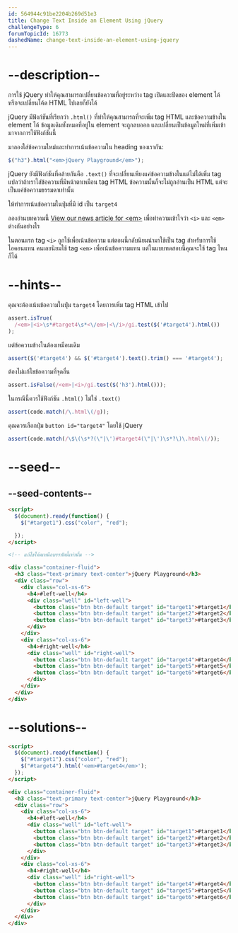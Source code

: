```yaml
---
id: 564944c91be2204b269d51e3
title: Change Text Inside an Element Using jQuery
challengeType: 6
forumTopicId: 16773
dashedName: change-text-inside-an-element-using-jquery
---
```


# --description--

การใช้ jQuery ทำให้คุณสามารถเปลี่ยนข้อความที่อยู่ระหว่าง tag เปิดและปิดของ element ได้ หรือจะเปลี่ยนโค้ด HTML ไปเลยก็ยังได้

jQuery มีฟังก์ชันที่เรียกว่า `.html()` ที่ทำให้คุณสามารถที่จะเพิ่ม tag HTML และข้อความข้างใน element ได้ 
ข้อมูลเดิมทั้งหมดที่อยู่ใน element จะถูกลบออก และเปลี่ยนเป็นข้อมูลใหม่ที่เพิ่มเข้ามาจากการใช้ฟังก์ชันนี้

มาลองใส่ข้อความใหม่และทำการเน้นข้อความใน heading ของเรากัน:

```js
$("h3").html("<em>jQuery Playground</em>");
```

jQuery ยังมีฟังก์ชันที่คล้ายกันคือ `.text()` ที่จะเปลี่ยนเพียงแค่ข้อความข้างในแต่ไม่ได้เพิ่ม tag แปลว่าถ้าเราใส่ข้อความที่มีหน้าตาเหมือน tag HTML ข้อความนั้นก็จะไม่ถูกอ่านเป็น HTML แต่จะเป็นแค่ข้อความธรรมดาเท่านั้น

ให้ทำการเน้นข้อความในปุ่มที่มี id เป็น `target4`

ลองอ่านบทความนี้ [View our news article for &lt;em>](https://www.freecodecamp.org/news/html-elements-explained-what-are-html-tags/#em-element) เพื่อทำความเข้าใจว่า `<i>` และ `<em>` ต่างกันอย่างไร

ในตอนแรก tag `<i>` ถูกใช้เพื่อเน้นข้อความ แต่ตอนนี้กลับนิยมนำมาใช้เป็น tag สำหรับการใช้ไอคอนแทน คนเลยนิยมใช้ tag `<em>` เพื่อเน้นข้อความแทน แต่ในแบบทดสอบนี้คุณจะใช้ tag ไหนก็ได้

# --hints--

คุณจะต้องเน้นข้อความในปุ่ม `target4` โดยการเพิ่ม tag HTML เข้าไป

```js
assert.isTrue(
  /<em>|<i>\s*#target4\s*<\/em>|<\/i>/gi.test($('#target4').html())
);
```

แต่ข้อความข้างในต้องเหมือนเดิม

```js
assert($('#target4') && $('#target4').text().trim() === '#target4');
```

ต้องไม่แก้ไขข้อความที่จุดอื่น

```js
assert.isFalse(/<em>|<i>/gi.test($('h3').html()));
```

ในกรณีนี้ควรใช้ฟังก์ชัน `.html()` ไม่ใช่ `.text()`

```js
assert(code.match(/\.html\(/g));
```

คุณควรเลือกปุ่ม `button id="target4"` โดยใช้ jQuery

```js
assert(code.match(/\$\(\s*?(\"|\')#target4(\"|\')\s*?\)\.html\(/));
```

# --seed--

## --seed-contents--

```html
<script>
  $(document).ready(function() {
    $("#target1").css("color", "red");

  });
</script>

<!-- แก้ไขโค้ดเหนือบรรทัดนี้เท่านั้น -->

<div class="container-fluid">
  <h3 class="text-primary text-center">jQuery Playground</h3>
  <div class="row">
    <div class="col-xs-6">
      <h4>#left-well</h4>
      <div class="well" id="left-well">
        <button class="btn btn-default target" id="target1">#target1</button>
        <button class="btn btn-default target" id="target2">#target2</button>
        <button class="btn btn-default target" id="target3">#target3</button>
      </div>
    </div>
    <div class="col-xs-6">
      <h4>#right-well</h4>
      <div class="well" id="right-well">
        <button class="btn btn-default target" id="target4">#target4</button>
        <button class="btn btn-default target" id="target5">#target5</button>
        <button class="btn btn-default target" id="target6">#target6</button>
      </div>
    </div>
  </div>
</div>
```

# --solutions--

```html
<script>
  $(document).ready(function() {
    $("#target1").css("color", "red");
    $("#target4").html('<em>#target4</em>');
  });
</script>

<div class="container-fluid">
  <h3 class="text-primary text-center">jQuery Playground</h3>
  <div class="row">
    <div class="col-xs-6">
      <h4>#left-well</h4>
      <div class="well" id="left-well">
        <button class="btn btn-default target" id="target1">#target1</button>
        <button class="btn btn-default target" id="target2">#target2</button>
        <button class="btn btn-default target" id="target3">#target3</button>
      </div>
    </div>
    <div class="col-xs-6">
      <h4>#right-well</h4>
      <div class="well" id="right-well">
        <button class="btn btn-default target" id="target4">#target4</button>
        <button class="btn btn-default target" id="target5">#target5</button>
        <button class="btn btn-default target" id="target6">#target6</button>
      </div>
    </div>
  </div>
</div>
```
